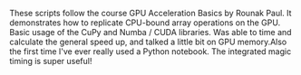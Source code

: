 These scripts follow the course GPU Acceleration Basics by Rounak Paul. It 
demonstrates how to replicate CPU-bound array operations on the GPU. Basic
usage of the CuPy and Numba / CUDA libraries. Was able to time and calculate
the general speed up, and talked a little bit on GPU memory.Also the first time 
I've ever really used a Python notebook. The integrated magic timing is super 
useful!
